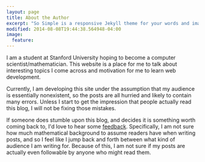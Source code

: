 ```yaml
---
layout: page
title: About the Author
excerpt: "So Simple is a responsive Jekyll theme for your words and images."
modified: 2014-08-08T19:44:38.564948-04:00
image:
  feature: 
---
```


I am a student at Stanford University hoping to become a computer scientist/mathematician. This website is a place for me to talk about interesting topics I come across and motivation for me to learn web development.

Currently, I am developing this site under the assumption that my audience is essentially nonexistent, so the posts are all hurried and likely to contain many errors. Unless I start to get the impression that people actually read this blog, I will not be fixing those mistakes.

If someone does stumble upon this blog, and decides it is something worth coming back to, I'd love to hear some [feedback](mailto:nachenjang@gmail.com). Specifically, I am not sure how much mathematical background to assume readers have when writing posts, and so I feel like I jump back and forth between what kind of audience I am writing for. Because of this, I am not sure if my posts are actually even followable by anyone who might read them.